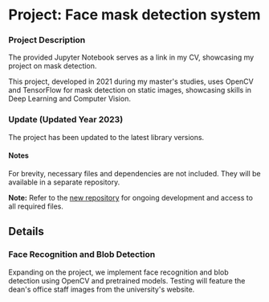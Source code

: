 # Project: Face mask detection system

### Project Description

The provided Jupyter Notebook serves as a link in my CV, showcasing my project on mask detection.

This project, developed in 2021 during my master's studies, uses OpenCV and TensorFlow for mask detection on static images, showcasing skills in Deep Learning and Computer Vision.

### Update (Updated Year 2023)

The project has been updated to the latest library versions. 

#### Notes

For brevity, necessary files and dependencies are not included. They will be available in a separate repository.

**Note:** Refer to the [new repository](link_do_nowego_repozytorium) for ongoing development and access to all required files.

## Details

### Face Recognition and Blob Detection

Expanding on the project, we implement face recognition and blob detection using OpenCV and pretrained models. Testing will feature the dean's office staff images from the university's website.
